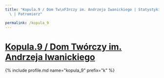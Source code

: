 ```yaml
---
title: "Kopula.9 / Dom Tw\xF3rczy im. Andrzeja Iwanickiego | Statystyki patronite.pl\
  \ | Patromierz"

permalink: /kopula_9
---
```


# [Kopula.9 / Dom Twórczy im. Andrzeja Iwanickiego](https://patronite.pl/kopula_9)

{% include profile.md name="kopula_9" prefix="k" %}
